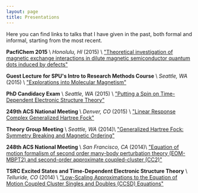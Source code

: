 ```yaml
---
layout: page
title: Presentations 
---
```


Here you can find links to talks that I have given in the past, both formal and informal, starting from the most recent.

**PacfiChem 2015** \\
*Honolulu, HI* (2015) \\
["Theoretical investigation of magnetic exchange interactions in dilute magnetic semiconductor quantum dots induced by defects"](/assets/MnAZO.pdf)

**Guest Lecture for SPU's Intro to Research Methods Course** \\
*Seattle, WA* (2015) \\
["Explorations into Molecular Magnetism"](/assets/SPU_Talk_2015.pdf)

**PhD Candidacy Exam** \\
*Seattle, WA* (2015) \\
["Putting a Spin on Time-Dependent Electronic Structure Theory"](/assets/GeneralExam.pdf)

**249th ACS National Meeting** \\
*Denver, CO* (2015) \\
["Linear Response Complex Generalized Hartree Fock"](/assets/TDGHF.pdf)

**Theory Group Meeting** \\
*Seattle, WA* (2014)\\
["Generalized Hartree Fock: Symmetry Breaking and Magnetic Ordering"](/assets/ghf_magnetic.pdf)

**248th ACS National Meeting** \\
*San Francisco, CA* (2014)\\
["Equation of motion formalism of second order many-body perturbation theory (EOM-MBPT2) and second-order approximate coupled-cluster (CC2)"](/assets/eompt.pdf)

**TSRC Excited States and Time-Dependent Electronic Structure Theory** \\
*Telluride, CO* (2014) \\
["Low-Scaling Approximations to the Equation of Motion Coupled Cluster Singles and Doubles (CCSD) Equations"](/assets/eompt_plain.pdf)



